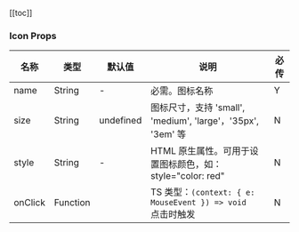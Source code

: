 [//]: # ':: BASE_DOC ::'
[//]: # '## API'

[[toc]]

### Icon Props

| 名称    | 类型     | 默认值    | 说明                                                           | 必传 |
| ------- | -------- | --------- | -------------------------------------------------------------- | ---- |
| name    | String   | -         | 必需。图标名称                                                 | Y    |
| size    | String   | undefined | 图标尺寸，支持 'small', 'medium', 'large'，'35px', '3em' 等    | N    |
| style   | String   | -         | HTML 原生属性。可用于设置图标颜色，如：style=\"color: red\"    | N    |
| onClick | Function |           | TS 类型：`(context: { e: MouseEvent }) => void`<br/>点击时触发 | N    |
